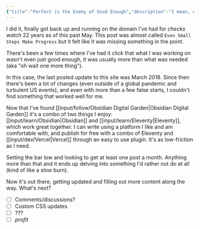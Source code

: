 ```yaml
---
{"title":"Perfect is the Enemy of Good Enough","description":"I mean, obviously right?","date":"2025-08-10","tags":["Eleventy","mentality","ponder","projects","webdev"],"dg-publish":true,"created":"2025-08-10 20:11:08","updated":"2025-08-22T14:04:07-04:00","permalink":"/output/write/2025/perfect-is-the-enemy-of-good-enough/","dgPassFrontmatter":true,"noteIcon":"3"}
---
```


I did it, finally got back up and running on the domain I've had for _checks watch_ 22 years as of this past May. This post was almost called `Even Small Steps Make Progress` but it felt like it was missing something in the point.

There's been a few times where I've had it _click_ that what I was working on wasn't even just good enough, it was usually more than what was needed (aka "oh wait one more thing").

In this case, the last posted update to this site was March 2018. Since then there's been a lot of changes (even outside of a global pandemic and turbulent US events), and even with more than a few false starts, I couldn't find something that worked well for me.

Now that I've found [[input/follow/Obsidian Digital Garden\|Obsidian Digital Garden]] it's a combo of two things I enjoy: [[input/learn/Obsidian\|Obsidian]] and [[input/learn/Eleventy\|Eleventy]], which work great together. I can write using a platform I like and am comfortable with, and publish for free with a combo of Eleventy and [[input/dev/Vercel\|Vercel]] through an easy to use plugin. It's as low-friction as I need.

Setting the bar low and looking to get at least one post a month. Anything more than that and it ends up delving into something I'd rather not do at all (kind of like a slow burn).

Now it's out there, getting updated and filling out more content along the way. What's next?

- [ ] Comments/discussions?
- [ ] Custom CSS updates
- [ ] ???
- [ ] _profit_